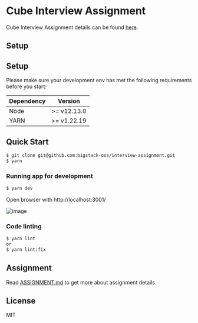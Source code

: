 <h1>Cube Interview Assignment</h1>

Cube Interview Assignment details can be found [here](/ASSIGNMENT.md).

## Setup

## Setup

Please make sure your development env has met the following requirements before you start:

| Dependency |   Version   |
| ---------- | :---------: |
| Node       | >= v12.13.0 |
| YARN       | >= v1.22.19 |

## Quick Start

```bash
$ git clone git@github.com:bigstack-oss/interview-assignment.git
$ yarn
```

### Running app for development

```bash
$ yarn dev
```


Open browser with http://localhost:3001/

![image](docs/screenshot.png)

### Code linting

```bash
$ yarn lint 
or 
$ yarn lint:fix
```

## Assignment 
Read [ASSIGNMENT.md](./ASSIGNMENT.md) to get more about assignment details. 


## License

MIT
